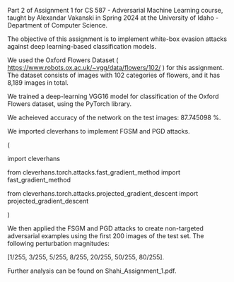 Part 2 of Assignment 1 for CS 587 - Adversarial Machine Learning course, taught by Alexandar Vakanski in Spring 2024 at the University of Idaho - Department of Computer Science.

The objective of this assignment is to implement white-box evasion attacks against deep learning-based classification models.

We used the Oxford Flowers Dataset ( https://www.robots.ox.ac.uk/~vgg/data/flowers/102/ ) for this assignment. The dataset consists of images with 102 categories of flowers, and it has 8,189 images in total.

We trained a deep-learning VGG16 model for classification of the Oxford Flowers dataset, using the PyTorch library. 

We acheieved accuracy of the network on the test images: 87.745098 %.

We imported cleverhans to implement FGSM and PGD attacks.

(

import cleverhans

from cleverhans.torch.attacks.fast_gradient_method import fast_gradient_method

from cleverhans.torch.attacks.projected_gradient_descent import projected_gradient_descent

)

We then applied the FSGM and PGD attacks to create non-targeted adversarial examples using the first 200 images of the test set. The following perturbation magnitudes:  

[1/255, 3/255, 5/255, 8/255, 20/255, 50/255, 80/255].

Further analysis can be found on Shahi_Assignment_1.pdf.
